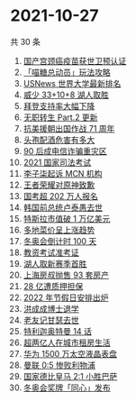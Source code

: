 # 2021-10-27

共 30 条

<!-- BEGIN -->
<!-- 最后更新时间 Wed Oct 27 2021 13:11:41 GMT+0800 (China Standard Time) -->

1. [国产宫颈癌疫苗获世卫预认证](https://www.zhihu.com/search?q=宫颈癌疫苗)
1. [「喵糖总动员」玩法攻略](https://www.zhihu.com/search?q=喵糖)
1. [USNews 世界大学最新排名](https://www.zhihu.com/search?q=usnews大学排名2022)
1. [威少 33+10+8 湖人取胜](https://www.zhihu.com/search?q=湖人)
1. [拜登支持率大幅下降](https://www.zhihu.com/search?q=拜登)
1. [无职转生 Part.2 更新](https://www.zhihu.com/search?q=无职转生)
1. [抗美援朝出国作战 71 周年](https://www.zhihu.com/search?q=抗美援朝)
1. [头孢配酒危害有多大](https://www.zhihu.com/search?q=头孢配酒)
1. [90 后成电信诈骗重灾区](https://www.zhihu.com/search?q=电信诈骗)
1. [2021 国家司法考试](https://www.zhihu.com/search?q=2021法考)
1. [李子柒起诉 MCN 机构](https://www.zhihu.com/search?q=李子柒)
1. [王者荣耀对原神致歉](https://www.zhihu.com/search?q=原神)
1. [国考超 202 万人报名](https://www.zhihu.com/search?q=国考)
1. [韩国前总统卢泰愚去世](https://www.zhihu.com/search?q=卢泰愚)
1. [特斯拉市值破 1 万亿美元](https://www.zhihu.com/search?q=特斯拉)
1. [多地菜价呈上涨趋势](https://www.zhihu.com/search?q=菜价)
1. [冬奥会倒计时 100 天](https://www.zhihu.com/search?q=冬奥会)
1. [教资考试准考证](https://www.zhihu.com/search?q=教资)
1. [湖人取新赛季首胜](https://www.zhihu.com/search?q=湖人)
1. [上海房叔抛售 93 套房产](https://www.zhihu.com/search?q=上海房叔)
1. [28 亿遭质押担保](https://www.zhihu.com/search?q=28亿)
1. [2022 年节假日安排出炉](https://www.zhihu.com/search?q=节假日安排)
1. [洪成成博士退学](https://www.zhihu.com/search?q=洪成成)
1. [老友记甘瑟去世](https://www.zhihu.com/search?q=甘瑟)
1. [特利迦奥特曼 14 话](https://www.zhihu.com/search?q=特利迦奥特曼)
1. [超两亿人在城市租房生活](https://www.zhihu.com/search?q=城市租房)
1. [华为 1500 万太空液晶表盘](https://www.zhihu.com/search?q=太空液晶表盘)
1. [曼联 0:5 惨败利物浦](https://www.zhihu.com/search?q=曼联)
1. [国家德比皇马 2:1 小胜巴萨](https://www.zhihu.com/search?q=皇马)
1. [冬奥会奖牌「同心」发布](https://www.zhihu.com/search?q=冬奥会奖牌)

<!-- END -->
